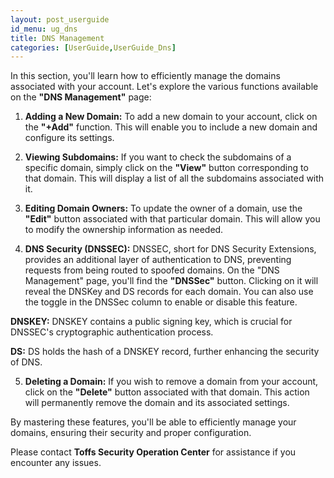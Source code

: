 ```yaml
---
layout: post_userguide
id_menu: ug_dns
title: DNS Management
categories: [UserGuide,UserGuide_Dns]
---
```

In this section, you'll learn how to efficiently manage the domains associated with your account. Let's explore the various functions available on the **"DNS Management"** page:

1. **Adding a New Domain:**
To add a new domain to your account, click on the **"+Add"** function. This will enable you to include a new domain and configure its settings.

2. **Viewing Subdomains:**
If you want to check the subdomains of a specific domain, simply click on the **"View"** button corresponding to that domain. This will display a list of all the subdomains associated with it.

3. **Editing Domain Owners:**
To update the owner of a domain, use the **"Edit"** button associated with that particular domain. This will allow you to modify the ownership information as needed.

4. **DNS Security (DNSSEC):**
DNSSEC, short for DNS Security Extensions, provides an additional layer of authentication to DNS, preventing requests from being routed to spoofed domains. On the "DNS Management" page, you'll find the **"DNSSec"** button. Clicking on it will reveal the DNSKey and DS records for each domain. You can also use the toggle in the DNSSec column to enable or disable this feature.

**DNSKEY:**
DNSKEY contains a public signing key, which is crucial for DNSSEC's cryptographic authentication process.

**DS:**
DS holds the hash of a DNSKEY record, further enhancing the security of DNS.

5. **Deleting a Domain:**
If you wish to remove a domain from your account, click on the **"Delete"** button associated with that domain. This action will permanently remove the domain and its associated settings.


By mastering these features, you'll be able to efficiently manage your domains, ensuring their security and proper configuration.


Please contact **Toffs Security Operation Center** for assistance if you encounter any issues.